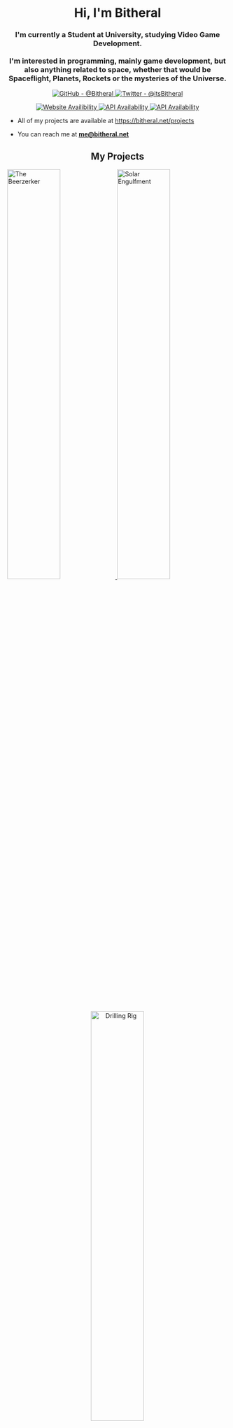 <h1 align="center">Hi, I'm Bitheral</h1>
<h3 align="center">
   I'm currently a Student at University, studying Video Game Development.  <br />
  <br />
  I'm interested in programming, mainly game development, but also anything related to space, whether that would be Spaceflight, Planets, Rockets or the mysteries of the Universe.</h3>

<p align="center">
  <a align="left" href="https://github.com/Bitheral" target="_blank">
    <img src="https://img.shields.io/github/followers/bitheral?label=Follow%20%40bitheral&logo=github&style=for-the-badge" alt="GitHub - @Bitheral" />
  </a>
  <a align="left" href="https://twitter.com/itsbitheral" target="_blank">
    <img src="https://img.shields.io/twitter/follow/itsbitheral?logo=twitter&style=for-the-badge" alt="Twitter - @itsBitheral" />
  </a>
</p>
<p align="center">
  <a float="left" href="https://bitheral.net" target="_blank">
    <img src="https://img.shields.io/website?down_color=red&down_message=Unavailable&style=for-the-badge&up_color=green&up_message=Online&url=https%3A%2F%2Fbitheral.net%2F" alt="Website Availibility" />
  </a>
  <a float="center" href="https://api.bitheral.net" target="_blank">
    <img src="https://img.shields.io/website?down_color=red&down_message=Unavailable&label=API&style=for-the-badge&up_color=green&up_message=Online&url=https%3A%2F%2Fapi.bitheral.net%2F" alt="API Availability" />
  </a>
   <a float="right" href="https://cdn.bitheral.net" target="_blank">
    <img src="https://img.shields.io/website?down_color=red&down_message=Unavailable&label=API&style=for-the-badge&up_color=green&up_message=Online&url=https%3A%2F%2Fcdn.bitheral.net%2F" alt="API Availability" />
  </a>
 </p>


- All of my projects are available at <a href="https://bitheral.net/projects" target="_blank">https://bitheral.net/projects</a>

- You can reach me at **me@bitheral.net**

<h2 align="center">My Projects</h2>
<div align="center">
<p align="left">
  <a href="https://github.com/Bitheral/the-beerzerker" target="_blank">
    <img style="width: 49%" src="https://github-readme-stats.vercel.app/api/pin/?username=bitheral&repo=the-beerzerker&show_owner=true&hide_border=true&theme=github_dark" alt="The Beerzerker" />
  </a>
  <a href="https://github.com/Bitheral/solar-engulfment" target="_blank">
    <img style="width: 49%" src="https://github-readme-stats.vercel.app/api/pin/?username=bitheral&repo=solar-engulfment&show_owner=true&hide_border=true&theme=github_dark" alt="Solar Engulfment" />
  </a>
</p>
<p align="center">
  <a href="https://github.com/Bitheral/drilling-rig" target="_blank">
    <img style="width: 49%" src="https://github-readme-stats.vercel.app/api/pin/?username=bitheral&repo=drilling-rig&show_owner=true&hide_border=true&theme=github_dark" alt="Drilling Rig" />
  </a>
</p>
</div>

<br>
<h2 align="left">Blog Posts</h2>

<!-- BLOG-POST-LIST:START -->
<!-- BLOG-POST-LIST:END -->

<h3 align="left">Connect with me:</h3>
<p align="left">
<a href="https://twitter.com/itsbitheral" target="blank"><img align="center" src="https://raw.githubusercontent.com/rahuldkjain/github-profile-readme-generator/master/src/images/icons/Social/twitter.svg" alt="itsbitheral" height="30" width="40" /></a>
<a href="https://stackoverflow.com/users/14132992" target="blank"><img align="center" src="https://raw.githubusercontent.com/rahuldkjain/github-profile-readme-generator/master/src/images/icons/Social/stack-overflow.svg" alt="14132992" height="30" width="40" /></a>
<a href="https://bitheral.net/blog/" target="blank"><img align="center" src="https://raw.githubusercontent.com/rahuldkjain/github-profile-readme-generator/master/src/images/icons/Social/rss.svg" alt="https://api.bitheral.net/v1/data/blog/feed" height="30" width="40" /></a>
</p>

<p align="left">
  <img style="width: 49%" src="https://github-readme-stats.vercel.app/api/top-langs?username=bitheral&show_icons=true&theme=github_dark&hide_border=true&locale=en&layout=compact&count_private=true" alt="bitheral" />
  <img style="width: 49%" src="https://github-readme-stats.vercel.app/api?username=bitheral&show_icons=true&theme=github_dark&hide_border=true&locale=en&count_private=true" alt="bitheral" />
</p>
<p align="center">
  <img style="width: 50%" src="https://github-readme-streak-stats.herokuapp.com/?user=bitheral&theme=github-dark&hide_border=true" alt="bitheral" />
</p>
